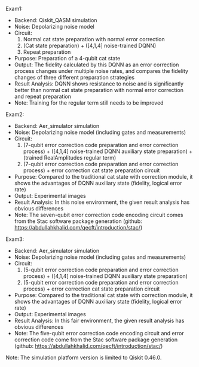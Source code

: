 Exam1:
- Backend: Qiskit_QASM simulation
- Noise: Depolarizing noise model
- Circuit:
    1. Normal cat state preparation with normal error correction
    2. (Cat state preparation) + ([4,1,4] noise-trained DQNN)
    3. Repeat preparation
- Purpose: Preparation of a 4-qubit cat state
- Output: The fidelity calculated by this DQNN as an error correction process changes under multiple noise rates, and compares the fidelity changes of three different preparation strategies
- Result Analysis: DQNN shows resistance to noise and is significantly better than normal cat state preparation with normal error correction and repeat preparation
- Note: Training for the regular term still needs to be improved

Exam2:
- Backend: Aer_simulator simulation
- Noise: Depolarizing noise model (including gates and measurements)
- Circuit:
    1. (7-qubit error correction code preparation and error correction process) + ([4,1,4] noise-trained DQNN auxiliary state preparation) + (trained RealAmplitudes regular term)
    2. (7-qubit error correction code preparation and error correction process) + error correction cat state preparation circuit
- Purpose: Compared to the traditional cat state with correction module, it shows the advantages of DQNN auxiliary state (fidelity, logical error rate)
- Output: Experimental images
- Result Analysis: In this noise environment, the given result analysis has obvious differences
- Note: The seven-qubit error correction code encoding circuit comes from the Stac software package generation (github: https://abdullahkhalid.com/qecft/introduction/stac/)

Exam3:
- Backend: Aer_simulator simulation
- Noise: Depolarizing noise model (including gates and measurements)
- Circuit:
    1. (5-qubit error correction code preparation and error correction process) + ([4,1,4] noise-trained DQNN auxiliary state preparation)
    2. (5-qubit error correction code preparation and error correction process) + error correction cat state preparation circuit
- Purpose: Compared to the traditional cat state with correction module, it shows the advantages of DQNN auxiliary state (fidelity, logical error rate)
- Output: Experimental images
- Result Analysis: In this fair environment, the given result analysis has obvious differences
- Note: The five-qubit error correction code encoding circuit and error correction code come from the Stac software package generation (github: https://abdullahkhalid.com/qecft/introduction/stac/)

Note: The simulation platform version is limited to Qiskit 0.46.0.




